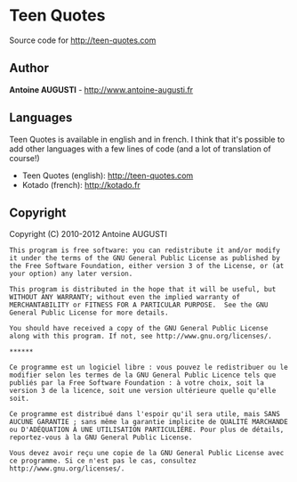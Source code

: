 Teen Quotes
===========
Source code for http://teen-quotes.com

Author
------

**Antoine AUGUSTI** - http://www.antoine-augusti.fr

Languages
------
Teen Quotes is available in english and in french. I think that it's possible to add other languages with a few lines of code (and a lot of translation of course!)

- Teen Quotes (english): http://teen-quotes.com
- Kotado (french): http://kotado.fr

Copyright
---------

Copyright (C) 2010-2012 Antoine AUGUSTI

    This program is free software: you can redistribute it and/or modify it under the terms of the GNU General Public License as published by the Free Software Foundation, either version 3 of the License, or (at your option) any later version.

    This program is distributed in the hope that it will be useful, but WITHOUT ANY WARRANTY; without even the implied warranty of MERCHANTABILITY or FITNESS FOR A PARTICULAR PURPOSE.  See the GNU General Public License for more details.

    You should have received a copy of the GNU General Public License along with this program. If not, see http://www.gnu.org/licenses/.
    
    ******
    
    Ce programme est un logiciel libre : vous pouvez le redistribuer ou le modifier selon les termes de la GNU General Public Licence tels que publiés par la Free Software Foundation : à votre choix, soit la version 3 de la licence, soit une version ultérieure quelle qu'elle soit.

    Ce programme est distribué dans l'espoir qu'il sera utile, mais SANS AUCUNE GARANTIE ; sans même la garantie implicite de QUALITÉ MARCHANDE ou D'ADÉQUATION À UNE UTILISATION PARTICULIÈRE. Pour plus de détails, reportez-vous à la GNU General Public License.

    Vous devez avoir reçu une copie de la GNU General Public License avec ce programme. Si ce n'est pas le cas, consultez http://www.gnu.org/licenses/.